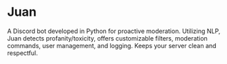 # Juan
A Discord bot developed in Python for proactive moderation. Utilizing NLP, Juan detects profanity/toxicity, offers customizable filters, moderation commands, user management, and logging. Keeps your server clean and respectful.
